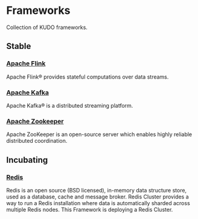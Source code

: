# Frameworks

Collection of KUDO frameworks.

## Stable

### [Apache Flink](https://github.com/kudobuilder/frameworks/tree/master/repo/stable/flink)

Apache Flink® provides stateful computations over data streams.

### [Apache Kafka](https://github.com/kudobuilder/frameworks/tree/master/repo/stable/kafka)

Apache Kafka® is a distributed streaming platform.

### [Apache Zookeeper](https://github.com/kudobuilder/frameworks/tree/master/repo/stable/zookeeper)

Apache ZooKeeper is an open-source server which enables highly reliable distributed coordination.

## Incubating

### [Redis](https://github.com/kudobuilder/frameworks/tree/master/repo/incubating/redis)

Redis is an open source (BSD licensed), in-memory data structure store, used as a database, cache and message broker.
Redis Cluster provides a way to run a Redis installation where data is automatically sharded across multiple Redis nodes.
This Framework is deploying a Redis Cluster.